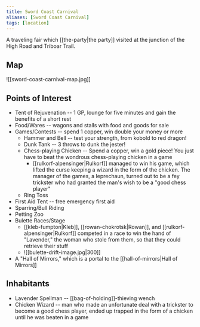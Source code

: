 ```yaml
---
title: Sword Coast Carnival
aliases: [Sword Coast Carnival]
tags: [location]
---
```

A traveling fair which [[the-party|the party]] visited at the junction of the High Road and Triboar Trail.

## Map
![[sword-coast-carnival-map.jpg]]

## Points of Interest
- Tent of Rejuvenation -- 1 GP, lounge for five minutes and gain the benefits of a short rest
- Food/Wares -- wagons and stalls with food and goods for sale
- Games/Contests -- spend 1 copper, win double your money or more
	- Hammer and Bell -- test your strength, from kobold to red dragon!
	- Dunk Tank -- 3 throws to dunk the jester!
	- Chess-playing Chicken -- Spend a copper, win a gold piece! You just have to beat the wondrous chess-playing chicken in a game
		- [[rulkorf-alpensinger|Rulkorf]] managed to win his game, which lifted the curse keeping a wizard in the form of the chicken.  The manager of the games, a leprechaun, turned out to be a fey trickster who had granted the man's wish to be a "good chess player"
	- Ring Toss
- First Aid Tent -- free emergency first aid
- Sparring/Bull Riding
- Petting Zoo
- Bulette Races/Stage
	- [[kleb-fumpton|Kleb]], [[rowan-chokrotsk|Rowan]], and [[rulkorf-alpensinger|Rulkorf]] competed in a race to win the hand of "Lavender," the woman who stole from them, so that they could retrieve their stuff
	- ![[bulette-drift-image.jpg|300]]
- A "Hall of Mirrors," which is a portal to the [[hall-of-mirrors|Hall of Mirrors]]

## Inhabitants
- Lavender Spellman -- [[bag-of-holding]]-thieving wench
- Chicken Wizard -- man who made an unfortunate deal with a trickster to become a good chess player, ended up trapped in the form of a chicken until he was beaten in a game